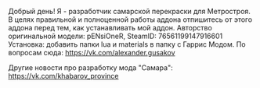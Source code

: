 Добрый день! Я - разработчик самарской перекраски для Метростроя.
В целях правильной и полноценной работы аддона отпишитесь от этого аддона перед тем, как устанавливать мой аддон.
Авторство оригинальной модели: pENsiOneR, SteamID: 76561199147916601
Установка: добавить папки lua и materials в папку с Гаррис Модом.
По вопросам сюда: https://vk.com/alexander.gusakov



Другие новости про разработку мода "Самара": https://vk.com/khabarov_province
